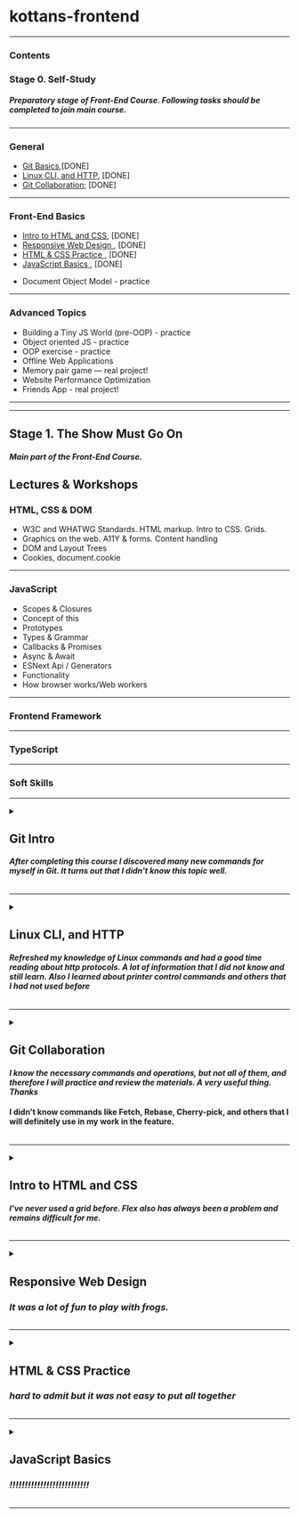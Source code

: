 # kottans-frontend
***

### Contents

### Stage 0. Self-Study
#####  <em> Preparatory stage of Front-End Course. Following tasks should be completed to join main course.</em>
***
###  General
- [Git Basics](#gitintro),[DONE]
- [Linux CLI, and HTTP](#Linux), [DONE]
- [Git Collaboration](#Git_collab); [DONE]

***

### Front-End Basics

- [Intro to HTML and CSS](#html-css), [DONE]
- [Responsive Web Design ](#resp_web), [DONE]
- [HTML & CSS Practice  ](#popup), [DONE]
- [JavaScript Basics  ](#JS_Basics), [DONE]
+ Document Object Model - practice
***
### Advanced Topics

+ Building a Tiny JS World (pre-OOP) - practice
+ Object oriented JS - practice
+ OOP exercise - practice
+ Offline Web Applications
+ Memory pair game — real project!
+ Website Performance Optimization
+ Friends App - real project!
***
***
## Stage 1. The Show Must Go On

#####  <em> Main part of the Front-End Course. </em>

## Lectures & Workshops

### HTML, CSS & DOM

+ W3C and WHATWG Standards. HTML markup. Intro to CSS. Grids.
+ Graphics on the web. А11Y & forms. Content handling
+ DOM and Layout Trees
+ Cookies, document.cookie
***
### JavaScript
+ Scopes & Closures
+ Concept of this
+ Prototypes
+ Types & Grammar
+ Callbacks & Promises
+ Async & Await
+ ESNext Api / Generators
+ Functionality
+ How browser works/Web workers
***
### Frontend Framework
***
### TypeScript
***
### Soft Skills

***
<details>
<summary>
<a name="gitintro"><h2>Git Intro</h2></a>

  ####  <em>After completing this course I discovered many new commands for myself in Git. It turns out that I didn't know this topic well.</em>
  </summary>

![Udacity](./img/Udacity.png)
![learngitbranching](./img/learngitbranching.png)
![learngitbranching](./img/learngitbranching2.png)

</details>

***
<details>
<summary>
<a name="Linux"><h2>Linux CLI, and HTTP</h2></a>

####  <em>Refreshed my knowledge of Linux commands and had a good time reading about http protocols. A lot of information that I did not know and still learn. Also I learned about printer control commands and others that I had not used before</em>
</summary>

![Linux CLI, and HTTP](./task_linux_cli/q1.png)
![Linux CLI, and HTTP](./task_linux_cli/q2.png)
![Linux CLI, and HTTP](./task_linux_cli/q3.png)
![Linux CLI, and HTTP](./task_linux_cli/q4.png)
</details>

***
<details>
<summary>
<a name="Git_collab"><h2>Git Collaboration</h2></a>

#### <em>I know the necessary commands and operations, but not all of them, and therefore I will practice and review the materials. A very useful thing. Thanks</em>
####  I didn't know commands like <b>Fetch, Rebase, Cherry-pick,</b> and others that I will definitely use in my work in the feature.
</summary>

![Git Collaboration](./task_git_collaboration/Git_collab.png)

</details>

***

<details>
<summary>
<a name="html-css"><h2>Intro to HTML and CSS</h2></a>

####  <em>I've never used a grid before. Flex also has always been a problem and remains difficult for me.</em>
</summary>

![HTML and CSS](./task_html_css_intro/html-udacity.png)
![HTML and CSS](./task_html_css_intro/HTMLcademy-grad.png)
![HTML and CSS](./task_html_css_intro/htmlcademCSS.png)
</details>

***

 <details>
<summary><a name="resp_web"><h2>Responsive Web Design</h2></a>

  ###  <em>It was a lot of fun to play with frogs.</em>
  </summary>

  ![Responsive Web Design](./task_responsive_web_design/res-des.png)

  ![Responsive Web Design](./task_responsive_web_design/frogg.png)


</details>

***
 <details>
<summary><a name="popup"><h2>HTML & CSS Practice</h2></a>

  ###  <em>hard to admit but it was not easy to put all together</em>
  </summary>

[Demo](https://4zorbin.github.io/popup/) |
[Code base](https://github.com/4zorbin/popup)

![HTML & CSS Practice](./html-css-popup/popupmenu.png)
</details>

  ****
 <details>
<summary><a name="JS_Basics"><h2>JavaScript Basics </h2></a>

  ###  <em> !!!!!!!!!!!!!!!!!!!!!!!!!! </em>
  </summary>


![JavaScript Basics](./)
</details>



  ****
